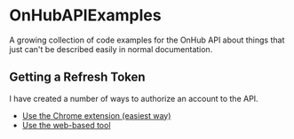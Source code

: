 # OnHubAPIExamples
A growing collection of code examples for the OnHub API about things that just can't be described easily in normal documentation.

## Getting a Refresh Token
I have created a number of ways to authorize an account to the API.

* [Use the Chrome extension (easiest way)](https://chrome.google.com/webstore/detail/onhub-authorization-helpe/ecgfhpjmkenogpckhiimbnkkmjgmdnkp)
* [Use the web-based tool](https://angelod.com/onhubauthtool)
